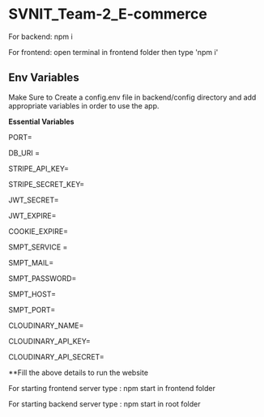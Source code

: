 # SVNIT_Team-2_E-commerce

For backend: npm i

For frontend: open terminal in frontend folder then type 'npm i'

## Env Variables

Make Sure to Create a config.env file in backend/config directory and add appropriate variables in order to use the app.

**Essential Variables**

PORT=

DB_URI =

STRIPE_API_KEY=

STRIPE_SECRET_KEY=

JWT_SECRET=

JWT_EXPIRE=

COOKIE_EXPIRE=

SMPT_SERVICE =

SMPT_MAIL=

SMPT_PASSWORD=

SMPT_HOST=

SMPT_PORT=

CLOUDINARY_NAME=

CLOUDINARY_API_KEY=

CLOUDINARY_API_SECRET=

**Fill the above details to run the website


For starting frontend server type :
npm start in frontend folder 

For starting backend server type :
npm start in root folder

